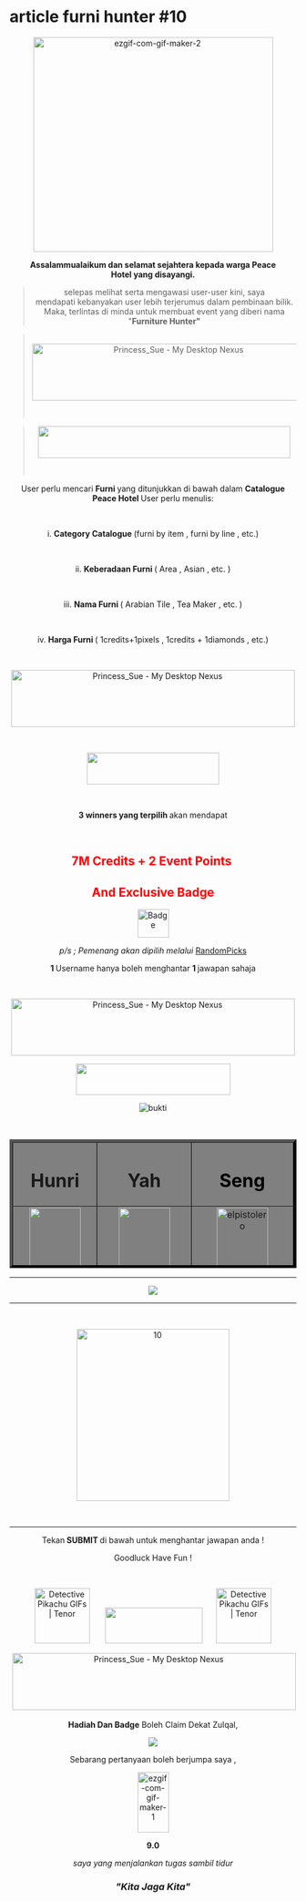 # article furni hunter #10
<p style="text-align: center;"><img src="https://i.ibb.co/dp5Dp0R/ezgif-com-gif-maker-2.gif" alt="ezgif-com-gif-maker-2" width="421" height="377" /></p>
<p style="text-align: center;"><strong>A</strong><strong>ssalammualaikum dan selamat sejahtera kepada warga Peace Hotel&nbsp;</strong><strong>yang disayangi.</strong></p>
<blockquote>
<p style="text-align: center;">selepas melihat serta mengawasi user-user kini, saya mendapati&nbsp;kebanyakan user lebih terjerumus dalam pembinaan bilik. Maka, terlintas di minda untuk membuat event yang diberi nama "<strong>Furniture&nbsp;</strong><strong>Hunter"</strong></p>
</blockquote>
<blockquote>
<p style="text-align: center;">&nbsp;<img src="https://img15.dreamies.de/img/445/b/ni2v8in0vtz.gif" alt="Princess_Sue - My Desktop Nexus" width="498" height="100" /></p>
<p style="text-align: center;">&nbsp;</p>
</blockquote>
<blockquote>
<p><img style="display: block; margin-left: auto; margin-right: auto;" src="https://habbox.com/text/Pets/How+To%20Play" width="443" height="56" /></p>
<p style="text-align: center;">&nbsp;</p>
</blockquote>
<p style="text-align: center;">User perlu mencari&nbsp;<strong>Furni&nbsp;</strong>yang&nbsp;ditunjukkan di bawah dalam&nbsp;<strong>Catalogue Peace&nbsp;</strong><strong>Hotel&nbsp;</strong>User perlu menulis:</p>
<p style="text-align: center;">&nbsp;</p>
<p style="text-align: center;">i.&nbsp;<strong>Category Catalogue&nbsp;</strong>(furni by item , furni by line , etc.)</p>
<p style="text-align: center;">&nbsp;</p>
<p style="text-align: center;">ii.&nbsp;<strong>Keberadaan Furni&nbsp;</strong>( Area , Asian , etc. )</p>
<p style="text-align: center;">&nbsp;</p>
<p style="text-align: center;">iii.&nbsp;<strong>Nama Furni&nbsp;</strong>( Arabian Tile , Tea Maker , etc. )</p>
<p style="text-align: center;">&nbsp;</p>
<p style="text-align: center;">iv.&nbsp;<strong>Harga Furni&nbsp;</strong>( 1credits+1pixels , 1credits + 1diamonds , etc.)</p>
<p style="text-align: center;">&nbsp;</p>
<p style="text-align: center;"><img src="https://img15.dreamies.de/img/445/b/ni2v8in0vtz.gif" alt="Princess_Sue - My Desktop Nexus" width="498" height="100" /></p>
<p style="text-align: center;">&nbsp;</p>
<p style="text-align: center;"><img src="https://habbox.com/text/Pets/Prizes" width="232" height="56" /></p>
<p style="text-align: center;">&nbsp;</p>
<p style="text-align: center;"><strong>3 winners yang terpilih&nbsp;</strong>akan mendapat</p>
<p style="text-align: center;">&nbsp;</p>
<h2 style="text-align: center;"><span style="color: #ff0000;"><strong>7M Credits + 2 Event Points</strong></span>&nbsp;</h2>
<h2 style="text-align: center;"><span style="color: #ff0000;"><strong>And Exclusive Badge</strong></span></h2>
<p style="text-align: center;"><img src="https://i.ibb.co/9c922ZG/Badge.gif" alt="Badge" width="55" height="50" /></p>
<p style="text-align: center;"><em>p/s ; Pemenang akan dipilih melalui</em> <a href="https://www.randomresult.com/pick.php" target="_blank" rel="noopener">RandomPicks</a></p>
<p style="text-align: center;"><strong>1&nbsp;</strong>Username hanya boleh menghantar&nbsp;<strong>1&nbsp;</strong>jawapan sahaja</p>
<p style="text-align: center;">&nbsp;</p>
<p style="text-align: center;"><img src="https://img15.dreamies.de/img/445/b/ni2v8in0vtz.gif" alt="Princess_Sue - My Desktop Nexus" width="498" height="100" /></p>
<p style="text-align: center;"><img src="https://habbox.com/text/Pets/Winners" width="271" height="55" /></p>
<p style="text-align: center;"><img src="https://i.ibb.co/jZvBFjP/bukti.png" alt="bukti" /></p>
<p style="text-align: center;">&nbsp;</p>
<table style="height: 226px; border-color: #000000; background-color: #808080; margin-left: auto; margin-right: auto; width: 503.5px;" border="5">
<tbody>
<tr style="height: 65px;">
<td style="width: 135px; height: 65px; text-align: center;">
<h1>Hunri</h1>
</td>
<td style="width: 154px; height: 65px; text-align: center;">
<h1>Yah</h1>
</td>
<td style="width: 168.5px; height: 65px; text-align: center;">
<h1><span style="color: #000000; background-color: #808080;">Seng</span></h1>
</td>
</tr>
<tr style="height: 111.266px;">
<td style="width: 135px; height: 111.266px; text-align: center;"><a title="hunri" href="https://www.peacehotel.my/home/hunri" target="_blank" rel="noopener"><img src="https://www.peacehotel.my/habbo-imaging/avatarimage.php?figure=ca-3292-91.fa-7823-110.hr-3255-39-38.ch-660-83.hd-99999-10.lg-700-91&amp;size=l&amp;head_direction=3&amp;gesture=sml" width="90" height="156" /></a></td>
<td style="width: 154px; height: 111.266px; text-align: center;"><a title="Yah" href="https://www.peacehotel.my/home/Yah" target="_blank" rel="noopener"><img src="https://www.peacehotel.my/habbo-imaging/avatarimage.php?figure=ch-267-110.hd-3091-1.hr-3520-1395.lg-3328-81-93&amp;size=l&amp;head_direction=3&amp;gesture=sml" width="90" height="156" /></a></td>
<td style="width: 168.5px; height: 111.266px; text-align: center;"><a title="Seng" href="https://www.peacehotel.my/home/Seng" target="_blank" rel="noopener"><img src="https://www.peacehotel.my/habbo-imaging/avatarimage.php?figure=hd-208-10.cc-3289-64.fa-3771-110.lg-275-64.ch-3185-110.hr-828-1395&amp;size=l&amp;head_direction=3&amp;gesture=sml" alt="elpistolero" width="90" height="156" /></a></td>
</tr>
</tbody>
</table>
<hr />
<p style="text-align: center;"><img src="https://habbox.com/scripts/fontgenerator/functions/events.php?font=Pets&amp;str=Soalan+Minggu%20Ini" /></p>
<hr />
<p style="text-align: center;">&nbsp;</p>
<p style="text-align: center;"><img src="https://i.ibb.co/MsWMWdg/10.png" alt="10" width="268" height="302" /></p>
<p style="text-align: center;">&nbsp;</p>
<hr />
<p style="text-align: center;">Tekan<strong> SUBMIT </strong>di bawah untuk menghantar jawapan anda !</p>
<p style="text-align: center;">Goodluck Have Fun !</p>
<p style="text-align: center;">&nbsp;</p>
<p style="text-align: center;"><img src="https://media.tenor.com/images/2fad937a920413b73a8e957ac1bfebfe/tenor.gif" alt="Detective Pikachu GIFs | Tenor" width="97" height="97" />&nbsp; &nbsp; &nbsp; &nbsp;<a title="Furniture Survey #10" href="https://forms.gle/owed1pQX1fpJ2UMr6" target="_blank" rel="noopener"><img src="https://habbofont.net/font/marketplace_full/submit.gif" width="171" height="63" /></a> &nbsp; &nbsp; &nbsp;<img src="https://media.tenor.com/images/2fad937a920413b73a8e957ac1bfebfe/tenor.gif" alt="Detective Pikachu GIFs | Tenor" width="97" height="97" /></p>
<p style="text-align: center;">&nbsp;<img src="https://img15.dreamies.de/img/445/b/ni2v8in0vtz.gif" alt="Princess_Sue - My Desktop Nexus" width="498" height="100" /></p>
<p style="text-align: center;"><strong>Hadiah Dan Badge</strong> Boleh Claim Dekat Zulqal,</p>
<p style="text-align: center;"><a title="zulqal" href="http://www.peacehotel.com/home/zulqal" target="_blank" rel="noopener"><img src="https://imgur.com/wdejkeM.png" /></a></p>
<p style="text-align: center;">Sebarang pertanyaan boleh berjumpa saya ,</p>
<p style="text-align: center;"><a title="9.0" href="https://www.peacehotel.my/home/9.0" target="_blank" rel="noopener"><img src="https://i.ibb.co/qdZ5n6q/ezgif-com-gif-maker-1.gif" alt="ezgif-com-gif-maker-1" width="55" height="106" /></a></p>
<p style="text-align: center;"><strong>9.0</strong></p>
<p style="text-align: center;"><em>saya yang menjalankan tugas sambil tidur</em></p>
<h3 style="text-align: center;"><em>"Kita Jaga Kita"</em></h3>
